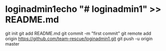 # loginadmin1echo "# loginadmin1" >> README.md
git init
git add README.md
git commit -m "first commit"
git remote add origin https://github.com/team-rescue/loginadmin1.git
git push -u origin master
